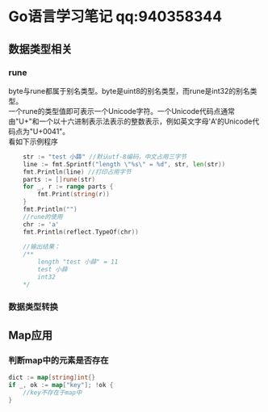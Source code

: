 # Go语言学习笔记 qq:940358344

## 数据类型相关
### rune
byte与rune都属于别名类型。byte是uint8的别名类型，而rune是int32的别名类型。<br />
一个rune的类型值即可表示一个Unicode字符。一个Unicode代码点通常由"U+"和一个以十六进制表示法表示的整数表示，例如英文字母'A'的Unicode代码点为"U+0041"。<br/>
看如下示例程序
```GO
    str := "test 小薛" //默认utf-8编码，中文占用三字节
	line := fmt.Sprintf("length \"%s\" = %d", str, len(str))
	fmt.Println(line) //打印占用字节
	parts := []rune(str)
	for _, r := range parts {
		fmt.Print(string(r))
	}
	fmt.Println("")
	//rune的使用
	chr := 'a'
	fmt.Println(reflect.TypeOf(chr))
	
	//输出结果：
	/**
	    length "test 小薛" = 11
        test 小薛
        int32
	*/
```

### 数据类型转换

## Map应用
### 判断map中的元素是否存在

```GO
dict := map[string]int{}
if _, ok := map["key"]; !ok {
    //key不存在于map中
}
```
